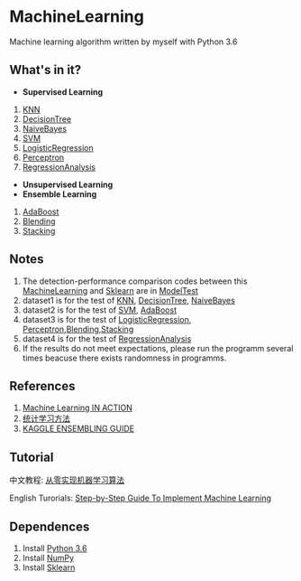 # MachineLearning
Machine learning algorithm written by myself with Python 3.6
## What's in it?
+ **Supervised Learning**
1. [KNN](https://github.com/DandelionLau/MachineLearning/blob/master/Supervised%20Learning/KNN.py)
2. [DecisionTree](https://github.com/DandelionLau/MachineLearning/blob/master/Supervised%20Learning/DecisionTree.py)
3. [NaiveBayes](https://github.com/DandelionLau/MachineLearning/blob/master/Supervised%20Learning/NaiveBayes.py)
4. [SVM](https://github.com/DandelionLau/MachineLearning/blob/master/Supervised%20Learning/SVM.py)
5. [LogisticRegression](https://github.com/DandelionLau/MachineLearning/blob/master/Supervised%20Learning/LogisticRegression.py)
6. [Perceptron](https://github.com/DandelionLau/MachineLearning/blob/master/Supervised%20Learning/Perceptron.py)
7. [RegressionAnalysis](https://github.com/DandelionLau/MachineLearning/blob/master/Supervised%20Learning/RegressionAnalysis.py)


+ **Unsupervised Learning**
+ **Ensemble Learning**
1. [AdaBoost](https://github.com/DandelionLau/MachineLearning/tree/master/Ensemble%20Learning)
2. [Blending](https://github.com/DandelionLau/MachineLearning/blob/master/Ensemble%20Learning/Blending.py)
3. [Stacking](https://github.com/DandelionLau/MachineLearning/blob/master/Ensemble%20Learning/Stacking.py)

## Notes
1. The detection-performance comparison codes  between this [MachineLearning](https://github.com/DandelionLau/MachineLearning) and [Sklearn](https://scikit-learn.org/stable/) are in [ModelTest](https://github.com/DandelionLau/MachineLearning/tree/master/ModelTest) 
2. dataset1 is for the test of [KNN](https://github.com/DandelionLau/MachineLearning/blob/master/KNN.py), [DecisionTree](https://github.com/DandelionLau/MachineLearning/blob/master/DecisionTree.py), [NaiveBayes](https://github.com/DandelionLau/MachineLearning/blob/master/NaiveBayes.py)
3. dataset2 is for the test of [SVM](https://github.com/DandelionLau/MachineLearning/blob/master/SVM.py), [AdaBoost](https://github.com/DandelionLau/MachineLearning/tree/master/Ensemble%20Learning)
4. dataset3 is for the test of  [LogisticRegression](https://github.com/DandelionLau/MachineLearning/blob/master/LogisticRegression.py),
[Perceptron](https://github.com/DandelionLau/MachineLearning/blob/master/Supervised%20Learning/Perceptron.py),[Blending](https://github.com/DandelionLau/MachineLearning/blob/master/Ensemble%20Learning/Blending.py),[Stacking](https://github.com/DandelionLau/MachineLearning/blob/master/Ensemble%20Learning/Stacking.py)
5. dataset4 is for the test of [RegressionAnalysis](https://github.com/DandelionLau/MachineLearning/blob/master/Supervised%20Learning/RegressionAnalysis.py)
6. If the results do not meet expectations, please run the programm several times beacuse there exists randomness in programms.

## References
1. [Machine Learning IN ACTION](https://www.manning.com/books/machine-learning-in-action)
2. [统计学习方法](https://baike.baidu.com/item/%E7%BB%9F%E8%AE%A1%E5%AD%A6%E4%B9%A0%E6%96%B9%E6%B3%95/10430179)
3. [KAGGLE ENSEMBLING GUIDE](https://mlwave.com/kaggle-ensembling-guide/)

## Tutorial
中文教程: [从零实现机器学习算法](https://zhuanlan.zhihu.com/easymachinelearning)

English Turorials: [Step-by-Step Guide To Implement Machine Learning](https://www.codeproject.com/script/Articles/MemberArticles.aspx?amid=14354398)
## Dependences
1. Install [Python 3.6](https://www.python.org/)
2. Install [NumPy](http://www.numpy.org/)
2. Install [Sklearn](https://scikit-learn.org/)
